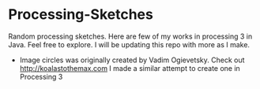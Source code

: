 # Processing-Sketches
Random processing sketches.
Here are few of my works in processing 3 in Java. Feel free to explore. I will be updating this repo with more as I make.

- Image circles was originally created by Vadim Ogievetsky. Check out http://koalastothemax.com I made a similar attempt to create one in Processing 3
